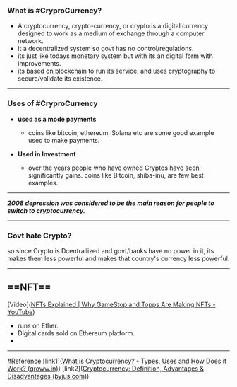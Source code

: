 ### What is #CryproCurrency?
  
- A cryptocurrency, crypto-currency, or crypto is a digital currency designed to work as a medium of exchange through a computer network.
- it a decentralized system so govt has no control/regulations.
- its  just like todays monetary system but with its an digital form with improvements.
- its based on blockchain to run its service, and uses cryptography to secure/validate its existence.

---
### Uses of #CryproCurrency 
- **used as a mode payments**
	 - coins like bitcoin, ethereum, Solana etc are some good example used to make payments.

- **Used in Investment**
	- over the years people who have owned Cryptos have seen significantly gains. coins like Bitcoin, shiba-inu, are few best examples.
---
***2008 depression was considered to be the main reason for people to switch to cryptocurrency.***

---
### Govt hate Crypto?
so since Crypto is Dcentrallized and govt/banks have no power in it, its makes them less powerful and makes that country's currency less powerful.
 
 ---
 ## ==NFT==

 [Video]([NFTs Explained | Why GameStop and Topps Are Making NFTs - YouTube](https://www.youtube.com/watch?v=BX1KyIEGRiQ&ab_channel=ChrisHarounVentures%2FCompleteBusinessEducation))

 - runs on Ether.
 - Digital cards sold on Ethereum platform.
 - 

---
#Reference 
[link1]([What is Cryptocurrency? - Types, Uses and How Does it Work? (groww.in)](https://groww.in/p/cryptocurrency))
[link2]([Cryptocurrency: Definition, Advantages & Disadvantages (byjus.com)](https://byjus.com/current-affairs/cryptocurrency/))

